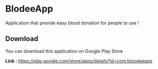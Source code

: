 # BlodeeApp

Application that provide easy blood donation for people to use !

## Download

You can download this application on Google Play Store

**Link :** https://play.google.com/store/apps/details?id=com.bloodeeapp
